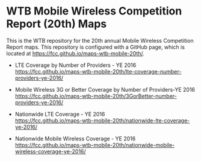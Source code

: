 # WTB Mobile Wireless Competition Report (20th) Maps

This is the WTB repository for the 20th annual Mobile Wireless Competition Report maps. This repository is configured with a GitHub page, which is located at https://fcc.github.io/maps-wtb-mobile-20th/.

* LTE Coverage by Number of Providers - YE 2016<br>
https://fcc.github.io/maps-wtb-mobile-20th/lte-coverage-number-providers-ye-2016/

* Mobile Wireless 3G or Better Coverage by Number of Providers-YE 2016<br>
https://fcc.github.io/maps-wtb-mobile-20th/3GorBetter-number-providers-ye-2016/

* Nationwide LTE Coverage - YE 2016<br>
https://fcc.github.io/maps-wtb-mobile-20th/nationwide-lte-coverage-ye-2016/

* Nationwide Mobile Wireless Coverage - YE 2016<br>
https://fcc.github.io/maps-wtb-mobile-20th/nationwide-mobile-wireless-coverage-ye-2016/
